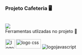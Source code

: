 ### Projeto Cafeteria 🖥
<br>
<img src="https://github.com/rodolfosantiago20/Projeto-cafeteria/blob/develop/Projeto-cafeteria/assets/cafeteria%20responsiva.png"/>
<br>
Ferramentas utlizadas no projeto 🎯
<br>
<br>
<img src="https://img.shields.io/badge/HTML5-E34F26?style=for-the-badge&logo=html5&logoColor=white" alt="logo html" height="30px"/> 
<img src="https://img.shields.io/badge/CSS-1572B6?style=for-the-badge&logo=css&logoColor=white" alt="logo css" height="30px" width="80px"/> 
<img src="https://img.shields.io/badge/JavaScript-F7DF1E?style=for-the-badge&logo=javascript&logoColor=black" alt="logojavascript"/>
